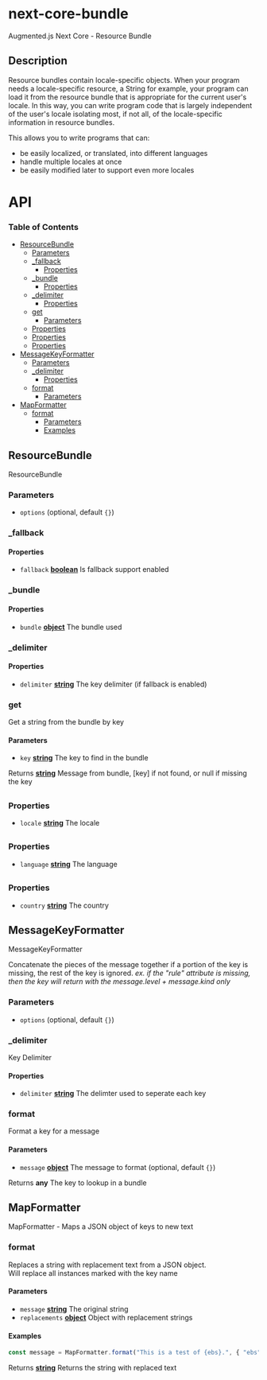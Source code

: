 # next-core-bundle

Augmented.js Next Core - Resource Bundle

## Description

Resource bundles contain locale-specific objects. When your program needs a locale-specific resource, a String for example, your program can load it from the resource bundle that is appropriate for the current user's locale. In this way, you can write program code that is largely independent of the user's locale isolating most, if not all, of the locale-specific information in resource bundles.

This allows you to write programs that can:

-   be easily localized, or translated, into different languages
-   handle multiple locales at once
-   be easily modified later to support even more locales 

# API

<!-- Generated by documentation.js. Update this documentation by updating the source code. -->

### Table of Contents

-   [ResourceBundle](#resourcebundle)
    -   [Parameters](#parameters)
    -   [\_fallback](#_fallback)
        -   [Properties](#properties)
    -   [\_bundle](#_bundle)
        -   [Properties](#properties-1)
    -   [\_delimiter](#_delimiter)
        -   [Properties](#properties-2)
    -   [get](#get)
        -   [Parameters](#parameters-1)
    -   [Properties](#properties-3)
    -   [Properties](#properties-4)
    -   [Properties](#properties-5)
-   [MessageKeyFormatter](#messagekeyformatter)
    -   [Parameters](#parameters-2)
    -   [\_delimiter](#_delimiter-1)
        -   [Properties](#properties-6)
    -   [format](#format)
        -   [Parameters](#parameters-3)
-   [MapFormatter](#mapformatter)
    -   [format](#format-1)
        -   [Parameters](#parameters-4)
        -   [Examples](#examples)

## ResourceBundle

ResourceBundle

### Parameters

-   `options`   (optional, default `{}`)

### \_fallback

#### Properties

-   `fallback` **[boolean](https://developer.mozilla.org/docs/Web/JavaScript/Reference/Global_Objects/Boolean)** Is fallback support enabled

### \_bundle

#### Properties

-   `bundle` **[object](https://developer.mozilla.org/docs/Web/JavaScript/Reference/Global_Objects/Object)** The bundle used

### \_delimiter

#### Properties

-   `delimiter` **[string](https://developer.mozilla.org/docs/Web/JavaScript/Reference/Global_Objects/String)** The key delimiter (if fallback is enabled)

### get

Get a string from the bundle by key

#### Parameters

-   `key` **[string](https://developer.mozilla.org/docs/Web/JavaScript/Reference/Global_Objects/String)** The key to find in the bundle

Returns **[string](https://developer.mozilla.org/docs/Web/JavaScript/Reference/Global_Objects/String)** Message from bundle, [key] if not found, or null if missing the key

## 

### Properties

-   `locale` **[string](https://developer.mozilla.org/docs/Web/JavaScript/Reference/Global_Objects/String)** The locale

## 

### Properties

-   `language` **[string](https://developer.mozilla.org/docs/Web/JavaScript/Reference/Global_Objects/String)** The language

## 

### Properties

-   `country` **[string](https://developer.mozilla.org/docs/Web/JavaScript/Reference/Global_Objects/String)** The country

## MessageKeyFormatter

<p>MessageKeyFormatter<br/>

Concatenate the pieces of the message together if a portion of the key is
missing, the rest of the key is ignored. <em>ex. if the "rule" attribute is
missing, then the key will return with the message.level + message.kind only</em></p>

### Parameters

-   `options`   (optional, default `{}`)

### \_delimiter

Key Delimiter

#### Properties

-   `delimiter` **[string](https://developer.mozilla.org/docs/Web/JavaScript/Reference/Global_Objects/String)** The delimter used to seperate each key

### format

Format a key for a message

#### Parameters

-   `message` **[object](https://developer.mozilla.org/docs/Web/JavaScript/Reference/Global_Objects/Object)** The message to format (optional, default `{}`)

Returns **any** The key to lookup in a bundle

## MapFormatter

MapFormatter - Maps a JSON object of keys to new text

### format

Replaces a string with replacement text from a JSON object.  
Will replace all instances marked with the key name

#### Parameters

-   `message` **[string](https://developer.mozilla.org/docs/Web/JavaScript/Reference/Global_Objects/String)** The original string
-   `replacements` **[object](https://developer.mozilla.org/docs/Web/JavaScript/Reference/Global_Objects/Object)** Object with replacement strings

#### Examples

```javascript
const message = MapFormatter.format("This is a test of {ebs}.", { "ebs": "the Emergency Broadcast System" });
```

Returns **[string](https://developer.mozilla.org/docs/Web/JavaScript/Reference/Global_Objects/String)** Returns the string with replaced text

